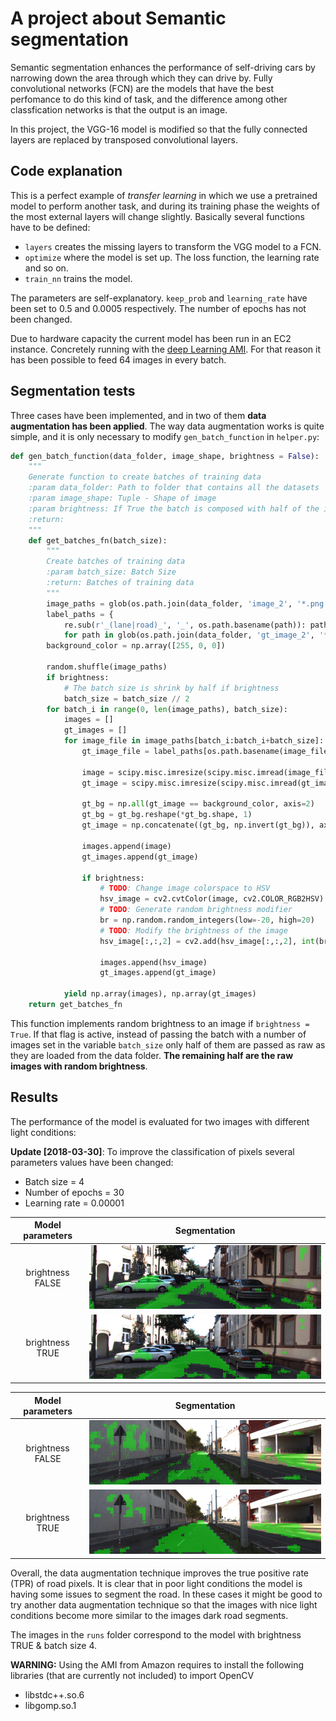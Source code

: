 # A project about Semantic segmentation

[image1]: img/NB_uu_000001.png "Case A without brightness"
[image2]: img/YB_uu_000001.png "Case A with brightness"
[image3]: img/NB_um_000067.png "Case B without brightness"
[image4]: img/YB_um_000067.png "Case B with brighness"

Semantic segmentation enhances the performance of self-driving cars by narrowing down the area through which they can drive by. Fully convolutional networks (FCN) are the models that have the best perfomance to do this kind of task, and the difference among other classfication networks is that the output is an image.

In this project, the VGG-16 model is modified so that the fully connected layers are replaced by transposed convolutional layers.

## Code explanation
This is a perfect example of *transfer learning* in which we use a pretrained model to perform another task, and during its training phase the weights of the most external layers will change slightly. Basically several functions have to be defined:
 * `layers` creates the missing layers to transform the VGG model to a FCN.
 * `optimize` where the model is set up. The loss function, the learning rate and so on.
 * `train_nn` trains the model.
 
The parameters are self-explanatory. `keep_prob` and `learning_rate` have been set to 0.5 and 0.0005 respectively. The number of epochs has not been changed.

Due to hardware capacity the current model has been run in an EC2 instance. Concretely running with the [deep Learning AMI](https://aws.amazon.com/marketplace/pp/B077GF11NF). For that reason it has been possible to feed 64 images in every batch.

## Segmentation tests

Three cases have been implemented, and in two of them **data augmentation has been applied**. The way data augmentation works is quite simple, and it is only necessary to modify `gen_batch_function` in `helper.py`:

```python
def gen_batch_function(data_folder, image_shape, brightness = False):
    """
    Generate function to create batches of training data
    :param data_folder: Path to folder that contains all the datasets
    :param image_shape: Tuple - Shape of image
    :param brightness: If True the batch is composed with half of the images with random brightness
    :return:
    """
    def get_batches_fn(batch_size):
        """
        Create batches of training data
        :param batch_size: Batch Size
        :return: Batches of training data
        """
        image_paths = glob(os.path.join(data_folder, 'image_2', '*.png'))
        label_paths = {
            re.sub(r'_(lane|road)_', '_', os.path.basename(path)): path
            for path in glob(os.path.join(data_folder, 'gt_image_2', '*_road_*.png'))}
        background_color = np.array([255, 0, 0])

        random.shuffle(image_paths)
        if brightness:
            # The batch size is shrink by half if brightness
            batch_size = batch_size // 2
        for batch_i in range(0, len(image_paths), batch_size):
            images = []
            gt_images = []
            for image_file in image_paths[batch_i:batch_i+batch_size]:
                gt_image_file = label_paths[os.path.basename(image_file)]

                image = scipy.misc.imresize(scipy.misc.imread(image_file), image_shape)
                gt_image = scipy.misc.imresize(scipy.misc.imread(gt_image_file), image_shape)

                gt_bg = np.all(gt_image == background_color, axis=2)
                gt_bg = gt_bg.reshape(*gt_bg.shape, 1)
                gt_image = np.concatenate((gt_bg, np.invert(gt_bg)), axis=2)

                images.append(image)
                gt_images.append(gt_image)

                if brightness:
                    # TODO: Change image colorspace to HSV
                    hsv_image = cv2.cvtColor(image, cv2.COLOR_RGB2HSV)
                    # TODO: Generate random brightness modifier
                    br = np.random.random_integers(low=-20, high=20)
                    # TODO: Modify the brightness of the image
                    hsv_image[:,:,2] = cv2.add(hsv_image[:,:,2], int(br))

                    images.append(hsv_image)
                    gt_images.append(gt_image)
                    
            yield np.array(images), np.array(gt_images)
    return get_batches_fn
```
This function implements random brightness to an image if `brightness = True`. If that flag is active, instead of passing the batch with a number of images set in the variable `batch_size` only half of them are passed as raw as they are loaded from the data folder. **The remaining half are the raw images with random brightness**.

## Results

The performance of the model is evaluated for two images with different light conditions:

**Update [2018-03-30]**: To improve the classification of pixels several parameters values have been changed:

* Batch size = 4
* Number of epochs = 30
* Learning rate = 0.00001

| Model parameters      	|     Segmentation	        					| 
|:---------------------:|:---------------------------------------------:| 
| brightness FALSE		| ![alt text][image1]			| 
| brightness TRUE		| ![alt text][image2]			| 


| Model parameters      	|     Segmentation	        					| 
|:---------------------:|:---------------------------------------------:| 
| brightness FALSE		| ![alt text][image3]			| 
| brightness TRUE	| ![alt text][image4]			| 


Overall, the data augmentation technique improves the true positive rate (TPR) of road pixels. It is clear that in poor light conditions the model is having some issues to segment the road. In these cases it might be good to try another data augmentation technique so that the images with nice light conditions become more similar to the images dark road segments.

The images in the `runs` folder correspond to the model with brightness TRUE & batch size 4.

**WARNING:** Using the AMI from Amazon requires to install the following libraries (that are currently not included) to import OpenCV
* libstdc++.so.6
* libgomp.so.1
